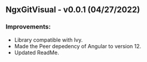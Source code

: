 ## NgxGitVisual - v0.0.1 (04/27/2022)

### Improvements:

- Library compatible with Ivy.
- Made the Peer depedency of Angular to version 12.
- Updated ReadMe.